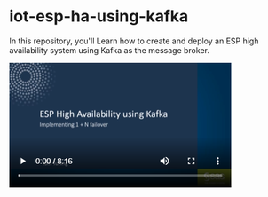 # iot-esp-ha-using-kafka
In this repository, you'll Learn how to create and deploy an ESP high availability system using Kafka as the message broker.

[![ESP High Availability using Kafka](/images/espHAKafka.png)](https://players.brightcove.net/3665946608001/default_default/index.html?videoId=6130150624001 "ESP High Availability using Kafka")
